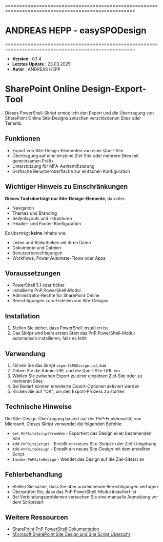 ====================================================================================================
# ANDREAS HEPP - easySPODesign
====================================================================================================

- **Version**         : 0.1.4
- **Letztes Update**  : 23.03.2025
- **Autor**           : ANDREAS HEPP


# SharePoint Online Design-Export-Tool
Dieses PowerShell-Skript ermöglicht den Export und die Übertragung von SharePoint Online Site-Designs zwischen verschiedenen Sites oder Tenants.

## Funktionen
- Export von Site-Design-Elementen von einer Quell-Site
- Übertragung auf eine einzelne Ziel-Site oder mehrere Sites mit gemeinsamen Präfix
- Unterstützung für MFA-Authentifizierung
- Grafische Benutzeroberfläche zur einfachen Konfiguration

## Wichtiger Hinweis zu Einschränkungen

**Dieses Tool überträgt nur Site-Design-Elemente**, darunter:
- Navigation
- Themes und Branding
- Seitenlayouts und -strukturen
- Header- und Footer-Konfiguration

Es überträgt **keine** Inhalte wie:
- Listen und Bibliotheken mit ihren Daten
- Dokumente und Dateien
- Benutzerberechtigungen
- Workflows, Power Automate-Flows oder Apps


## Voraussetzungen
- PowerShell 5.1 oder höher
- Installierte PnP.PowerShell-Modul
- Administrator-Rechte für SharePoint Online
- Berechtigungen zum Erstellen von Site-Designs

## Installation
1. Stellen Sie sicher, dass PowerShell installiert ist
2. Das Skript wird beim ersten Start das PnP.PowerShell-Modul automatisch installieren, falls es fehlt

## Verwendung
1. Führen Sie das Skript `exportSPODesign.ps1` aus
2. Geben Sie die Admin-URL und die Quell-Site-URL ein
3. Wählen Sie zwischen Export zu einer einzelnen Ziel-Site oder zu mehreren Sites
4. Bei Bedarf können erweiterte Export-Optionen aktiviert werden
5. Klicken Sie auf "OK", um den Export-Prozess zu starten

## Technische Hinweise
Die Site-Design-Übertragung basiert auf der PnP-Funktionalität von Microsoft. Dieses Skript verwendet die folgenden Befehle:

- `Get-PnPSiteScriptFromWeb` - Exportiert das Design einer bestehenden Site
- `Add-PnPSiteScript` - Erstellt ein neues Site-Script in der Ziel-Umgebung
- `Add-PnPSiteDesign` - Erstellt ein neues Site-Design mit dem erstellten Script
- `Invoke-PnPSiteDesign` - Wendet das Design auf die Ziel-Site(s) an

## Fehlerbehandlung
- Stellen Sie sicher, dass Sie über ausreichende Berechtigungen verfügen
- Überprüfen Sie, dass das PnP.PowerShell-Modul installiert ist
- Bei Verbindungsproblemen versuchen Sie eine manuelle Anmeldung vor dem Scriptstart

## Weitere Ressourcen
- [SharePoint PnP PowerShell Dokumentation](https://pnp.github.io/powershell/)
- [Microsoft SharePoint Site Design und Site Script Übersicht](https://learn.microsoft.com/en-us/sharepoint/dev/declarative-customization/site-design-overview)
